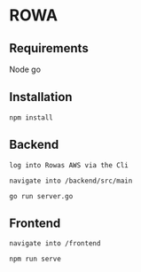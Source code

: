 # ROWA
## Requirements
Node
go

## Installation 
`npm install`

## Backend
`log into Rowas AWS via the Cli`

`navigate into /backend/src/main`

`go run server.go` 

## Frontend
`navigate into /frontend`

`npm run serve`

